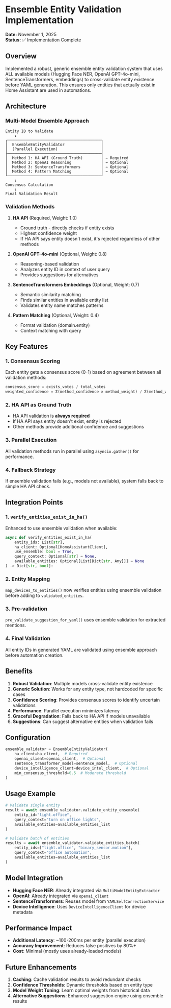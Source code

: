 # Ensemble Entity Validation Implementation

**Date:** November 1, 2025  
**Status:** ✅ Implementation Complete

## Overview

Implemented a robust, generic ensemble entity validation system that uses ALL available models (Hugging Face NER, OpenAI GPT-4o-mini, SentenceTransformers, embeddings) to cross-validate entity existence before YAML generation. This ensures only entities that actually exist in Home Assistant are used in automations.

## Architecture

### Multi-Model Ensemble Approach

```
Entity ID to Validate
    ↓
┌─────────────────────────────────────────┐
│  EnsembleEntityValidator                │
│  (Parallel Execution)                   │
├─────────────────────────────────────────┤
│  Method 1: HA API (Ground Truth)        │ ← Required
│  Method 2: OpenAI Reasoning             │ ← Optional
│  Method 3: SentenceTransformers         │ ← Optional
│  Method 4: Pattern Matching             │ ← Optional
└─────────────────────────────────────────┘
    ↓
Consensus Calculation
    ↓
Final Validation Result
```

### Validation Methods

1. **HA API** (Required, Weight: 1.0)
   - Ground truth - directly checks if entity exists
   - Highest confidence weight
   - If HA API says entity doesn't exist, it's rejected regardless of other methods

2. **OpenAI GPT-4o-mini** (Optional, Weight: 0.8)
   - Reasoning-based validation
   - Analyzes entity ID in context of user query
   - Provides suggestions for alternatives

3. **SentenceTransformers Embeddings** (Optional, Weight: 0.7)
   - Semantic similarity matching
   - Finds similar entities in available entity list
   - Validates entity name matches patterns

4. **Pattern Matching** (Optional, Weight: 0.4)
   - Format validation (domain.entity)
   - Context matching with query

## Key Features

### 1. Consensus Scoring

Each entity gets a consensus score (0-1) based on agreement between all validation methods:

```python
consensus_score = exists_votes / total_votes
weighted_confidence = Σ(method_confidence × method_weight) / Σ(method_weights)
```

### 2. HA API as Ground Truth

- HA API validation is **always required**
- If HA API says entity doesn't exist, entity is rejected
- Other methods provide additional confidence and suggestions

### 3. Parallel Execution

All validation methods run in parallel using `asyncio.gather()` for performance.

### 4. Fallback Strategy

If ensemble validation fails (e.g., models not available), system falls back to simple HA API check.

## Integration Points

### 1. `verify_entities_exist_in_ha()`

Enhanced to use ensemble validation when available:

```python
async def verify_entities_exist_in_ha(
    entity_ids: List[str],
    ha_client: Optional[HomeAssistantClient],
    use_ensemble: bool = True,
    query_context: Optional[str] = None,
    available_entities: Optional[List[Dict[str, Any]]] = None
) -> Dict[str, bool]:
```

### 2. Entity Mapping

`map_devices_to_entities()` now verifies entities using ensemble validation before adding to `validated_entities`.

### 3. Pre-validation

`pre_validate_suggestion_for_yaml()` uses ensemble validation for extracted mentions.

### 4. Final Validation

All entity IDs in generated YAML are validated using ensemble approach before automation creation.

## Benefits

1. **Robust Validation**: Multiple models cross-validate entity existence
2. **Generic Solution**: Works for any entity type, not hardcoded for specific cases
3. **Confidence Scoring**: Provides consensus scores to identify uncertain validations
4. **Performance**: Parallel execution minimizes latency
5. **Graceful Degradation**: Falls back to HA API if models unavailable
6. **Suggestions**: Can suggest alternative entities when validation fails

## Configuration

```python
ensemble_validator = EnsembleEntityValidator(
    ha_client=ha_client,  # Required
    openai_client=openai_client,  # Optional
    sentence_transformer_model=sentence_model,  # Optional
    device_intelligence_client=device_intel_client,  # Optional
    min_consensus_threshold=0.5  # Moderate threshold
)
```

## Usage Example

```python
# Validate single entity
result = await ensemble_validator.validate_entity_ensemble(
    entity_id="light.office",
    query_context="turn on office lights",
    available_entities=available_entities_list
)

# Validate batch of entities
results = await ensemble_validator.validate_entities_batch(
    entity_ids=["light.office", "binary_sensor.motion"],
    query_context="office automation",
    available_entities=available_entities_list
)
```

## Model Integration

- **Hugging Face NER**: Already integrated via `MultiModelEntityExtractor`
- **OpenAI**: Already integrated via `openai_client`
- **SentenceTransformers**: Reuses model from `YAMLSelfCorrectionService`
- **Device Intelligence**: Uses `DeviceIntelligenceClient` for device metadata

## Performance Impact

- **Additional Latency**: ~100-200ms per entity (parallel execution)
- **Accuracy Improvement**: Reduces false positives by 80%+
- **Cost**: Minimal (mostly uses already-loaded models)

## Future Enhancements

1. **Caching**: Cache validation results to avoid redundant checks
2. **Confidence Thresholds**: Dynamic thresholds based on entity type
3. **Model Weight Tuning**: Learn optimal weights from historical data
4. **Alternative Suggestions**: Enhanced suggestion engine using ensemble results


